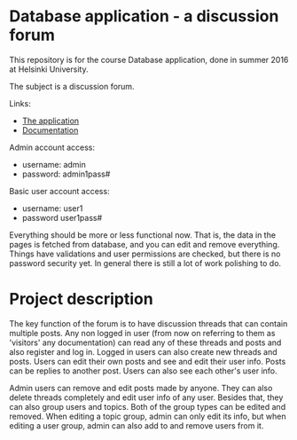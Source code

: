 # Database application - a discussion forum

This repository is for the course Database application, done in summer 2016 at Helsinki University.

The subject is a discussion forum.

Links:

* [The application](http://tuomokar.users.cs.helsinki.fi/tsoha/)
* [Documentation](https://github.com/tuomokar/Tsoha-Bootstrap/tree/master/doc/documentation.pdf)

Admin account access:
- username: admin
- password: admin1pass#

Basic user account access:
- username: user1
- password user1pass#

Everything should be more or less functional now. That is, the data in the pages is fetched from database, and you can edit and remove everything. Things have validations and user permissions are checked, but there is no password security yet. In general there is still a lot of work polishing to do.

# Project description

The key function of the forum is to have discussion threads that can contain multiple posts. Any non logged in user (from now on referring to them as 'visitors' any documentation) can read any of these threads and posts and also register and log in. Logged in users can also create new threads and posts. Users can edit their own posts and see and edit their user info. Posts can be replies to another post. Users can also see each other's user info.

Admin users can remove and edit posts made by anyone. They can also delete threads completely and edit user info of any user. Besides that, they can also group users and topics. Both of the group types can be edited and removed. When editing a topic group, admin can only edit its info, but when editing a user group, admin can also add to and remove users from it.





